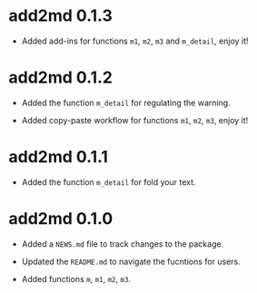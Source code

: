 # add2md 0.1.3

* Added add-ins for functions `m1`, `m2`, `m3` and `m_detail`, enjoy it!

# add2md 0.1.2

* Added the function `m_detail` for regulating the warning.

* Added copy-paste workflow for functions `m1`, `m2`, `m3`, enjoy it!

# add2md 0.1.1

* Added the function `m_detail` for fold your text.

# add2md 0.1.0

* Added a `NEWS.md` file to track changes to the package.

* Updated the `README.md` to navigate the fucntions for users.

* Added functions `m`, `m1`, `m2`, `m3`.
